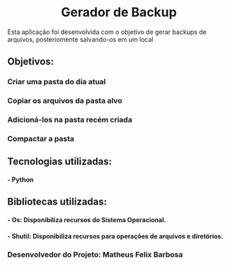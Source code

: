 <h1 align="center">Gerador de Backup</h1>

<p>Esta aplicação foi desenvolvida com o objetivo de gerar backups de arquivos, posteriomente salvando-os em um local </p>

<h2>Objetivos:</h2>
<h3>Criar uma pasta do dia atual</h3>
<h3>Copiar os arquivos da pasta alvo</h3>
<h3>Adicioná-los na pasta recém criada</h3>
<h3>Compactar a pasta</h3>

<h2>Tecnologias utilizadas:</h2>
<h4>- Python</h4>

<h2>Bibliotecas utilizadas:</h2>
<h4>- <strong>Os</strong>: Disponibiliza recursos do Sistema Operacional.</h4>
<h4>- <strong>Shutil</strong>:  Disponibiliza recursos para operações de arquivos e diretórios.</h4>

<h3>Desenvolvedor do Projeto: Matheus Felix Barbosa</h3>
